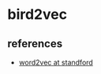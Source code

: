 # bird2vec

## references
- [word2vec at standford](https://www.youtube.com/watch?v=ERibwqs9p38&t=0s&list=PL3FW7Lu3i5Jsnh1rnUwq_TcylNr7EkRe6&index=3)
